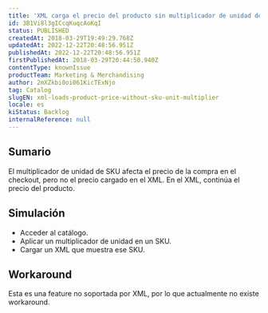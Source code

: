 ```yaml
---
title: 'XML carga el precio del producto sin multiplicador de unidad de SKU'
id: 3B1Vi8l3gICcqKuqcAoKqI
status: PUBLISHED
createdAt: 2018-03-29T19:49:29.768Z
updatedAt: 2022-12-22T20:48:56.951Z
publishedAt: 2022-12-22T20:48:56.951Z
firstPublishedAt: 2018-03-29T20:44:50.940Z
contentType: knownIssue
productTeam: Marketing & Merchandising
author: 2mXZkbi0oi061KicTExNjo
tag: Catalog
slugEN: xml-loads-product-price-without-sku-unit-multiplier
locale: es
kiStatus: Backlog
internalReference: null
---
```


## Sumario

El multiplicador de unidad de SKU afecta el precio de la compra en el checkout, pero no el precio cargado en el XML. En el XML, continúa el precio del producto.

## Simulación

- Acceder al catálogo.
- Aplicar un multiplicador de unidad en un SKU.
- Cargar un XML que muestra ese SKU.

## Workaround

Esta es una feature no soportada por XML, por lo que actualmente no existe workaround.

